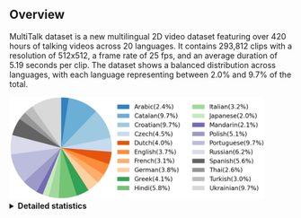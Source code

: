 ## Overview
MultiTalk dataset is a new multilingual 2D video dataset featuring over 420 hours of talking videos across 20 languages. 
It contains 293,812 clips with a resolution of 512x512, a frame rate of 25 fps, and an average duration of 5.19 seconds per clip.
The dataset shows a balanced distribution across languages, with each language representing between 2.0% and 9.7% of the total.

<img alt="statistic" src="../assets/statistic.png" width="90%" height="90%">

<details><summary><b>Detailed statistics</b></summary><p>

| Language | Total Duration(h) | #Clips | Avg. Duration(s) | Annotation |
|:---:|:---:|:---:|:---:|:---:|
| Arabic | 10.32 | 9048 | 4.11 | [arabic.json](https://github.com/postech-ami/MultiTalk/tree/main/MultiTalk_Dataset/annotations/arabic.json) |
| Catalan | 41.0 |  29232 | 5.05 | [catalan.json](https://github.com/postech-ami/MultiTalk/tree/main/MultiTalk_Dataset/annotations/catalan.json) |
| Croatian | 41.0 |  25465 | 5.80 | [croatian.json](https://github.com/postech-ami/MultiTalk/tree/main/MultiTalk_Dataset/annotations/croatian.json) |
| Czech | 18.9 | 11228 | 6.06 | [czech.json](https://github.com/postech-ami/MultiTalk/tree/main/MultiTalk_Dataset/annotations/czech.json) |
| Dutch | 17.05 | 14187 | 4.33 | [dutch.json](https://github.com/postech-ami/MultiTalk/tree/main/MultiTalk_Dataset/annotations/dutch.json) |
| English | 15.49 |  11082 | 5.03 | [english.json](https://github.com/postech-ami/MultiTalk/tree/main/MultiTalk_Dataset/annotations/english.json) |
| French | 13.17 |  11576 | 4.10 | [french.json](https://github.com/postech-ami/MultiTalk/tree/main/MultiTalk_Dataset/annotations/french.json) |
| German | 16.25 | 10856 | 5.39 | [german.json](https://github.com/postech-ami/MultiTalk/tree/main/MultiTalk_Dataset/annotations/german.json) |
| Greek | 17.53 | 12698 | 4.97 | [greek.json](https://github.com/postech-ami/MultiTalk/tree/main/MultiTalk_Dataset/annotations/greek.json) |
| Hindi | 24.41 | 16120 | 5.45 | [hindi.json](https://github.com/postech-ami/MultiTalk/tree/main/MultiTalk_Dataset/annotations/hindi.json) |
| Italian | 13.59 | 9753 | 5.02 | [italian.json](https://github.com/postech-ami/MultiTalk/tree/main/MultiTalk_Dataset/annotations/italian.json) |
| Japanese | 8.36 | 5990 | 5.03 | [japanese.json](https://github.com/postech-ami/MultiTalk/tree/main/MultiTalk_Dataset/annotations/japanese.json) |
| Mandarin | 8.73 | 6096 | 5.15 | [mandarin.json](https://github.com/postech-ami/MultiTalk/tree/main/MultiTalk_Dataset/annotations/mandarin.json) |
| Polish | 21.58 | 15181 | 5.12 | [polish.json](https://github.com/postech-ami/MultiTalk/tree/main/MultiTalk_Dataset/annotations/polish.json) |
| Portuguese | 41.0 | 25321 | 5.83 | [portuguese.json](https://github.com/postech-ami/MultiTalk/tree/main/MultiTalk_Dataset/annotations/portuguese.json) |
| Russian | 26.32 | 17811 | 5.32 | [russian.json](https://github.com/postech-ami/MultiTalk/tree/main/MultiTalk_Dataset/annotations/russian.json) |
| Spanish | 23.65 | 18758 | 4.54 | [spanish.json](https://github.com/postech-ami/MultiTalk/tree/main/MultiTalk_Dataset/annotations/spanish.json) |
| Thai | 10.95 | 7595 | 5.19 | [thai.json](https://github.com/postech-ami/MultiTalk/tree/main/MultiTalk_Dataset/annotations/thai.json) |
| Turkish | 12.9 | 11165 | 4.16 | [turkish.json](https://github.com/postech-ami/MultiTalk/tree/main/MultiTalk_Dataset/annotations/turkish.json) |
| Ukrainian | 41.0 | 24650 | 5.99 | [ukrainian.json](https://github.com/postech-ami/MultiTalk/tree/main/MultiTalk_Dataset/annotations/ukrainian.json) |
</p></details>
